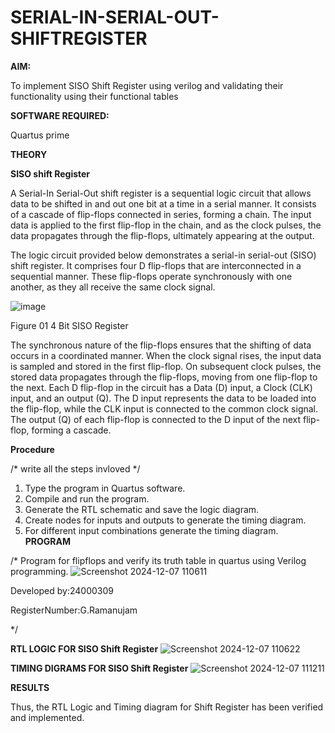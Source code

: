 # SERIAL-IN-SERIAL-OUT-SHIFTREGISTER

**AIM:**

To implement  SISO Shift Register using verilog and validating their functionality using their functional tables

**SOFTWARE REQUIRED:**

Quartus prime

**THEORY**

**SISO shift Register**

A Serial-In Serial-Out shift register is a sequential logic circuit that allows data to be shifted in and out one bit at a time in a serial manner. It consists of a cascade of flip-flops connected in series, forming a chain. The input data is applied to the first flip-flop in the chain, and as the clock pulses, the data propagates through the flip-flops, ultimately appearing at the output.

The logic circuit provided below demonstrates a serial-in serial-out (SISO) shift register. It comprises four D flip-flops that are interconnected in a sequential manner. These flip-flops operate synchronously with one another, as they all receive the same clock signal.

![image](https://github.com/naavaneetha/SERIAL-IN-SERIAL-OUT-SHIFTREGISTER/assets/154305477/e81c4072-37f9-46c6-8145-566764b74c3a)

Figure 01 4 Bit SISO Register

The synchronous nature of the flip-flops ensures that the shifting of data occurs in a coordinated manner. When the clock signal rises, the input data is sampled and stored in the first flip-flop. On subsequent clock pulses, the stored data propagates through the flip-flops, moving from one flip-flop to the next.
Each D flip-flop in the circuit has a Data (D) input, a Clock (CLK) input, and an output (Q). The D input represents the data to be loaded into the flip-flop, while the CLK input is connected to the common clock signal. The output (Q) of each flip-flop is connected to the D input of the next flip-flop, forming a cascade.

**Procedure**

/* write all the steps invloved */
1. Type the program in Quartus software.
2. Compile and run the program.
3. Generate the RTL schematic and save the logic diagram.
4. Create nodes for inputs and outputs to generate the timing diagram.
5. For different input combinations generate the timing diagram.
**PROGRAM**

/* Program for flipflops and verify its truth table in quartus using Verilog programming.
![Screenshot 2024-12-07 110611](https://github.com/user-attachments/assets/abf2acde-0ac5-4399-87be-ba05629475ab)

Developed by:24000309

RegisterNumber:G.Ramanujam

*/

**RTL LOGIC FOR SISO Shift Register**
![Screenshot 2024-12-07 110622](https://github.com/user-attachments/assets/17d97499-5f33-4b0f-be75-2d82df0d76e7)

**TIMING DIGRAMS FOR SISO Shift Register**
![Screenshot 2024-12-07 111211](https://github.com/user-attachments/assets/3d70f7f3-fb81-46ac-8f95-d5b09bdea4fa)

**RESULTS**

Thus, the RTL Logic and Timing diagram for Shift Register has been verified and implemented.
